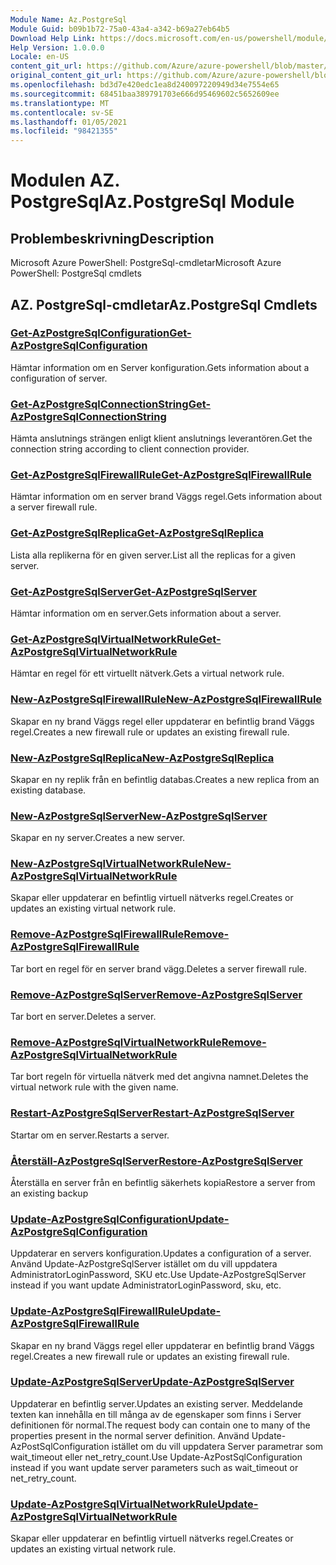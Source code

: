 ```yaml
---
Module Name: Az.PostgreSql
Module Guid: b09b1b72-75a0-43a4-a342-b69a27eb64b5
Download Help Link: https://docs.microsoft.com/en-us/powershell/module/az.postgresql
Help Version: 1.0.0.0
Locale: en-US
content_git_url: https://github.com/Azure/azure-powershell/blob/master/src/PostgreSql/help/Az.PostgreSql.md
original_content_git_url: https://github.com/Azure/azure-powershell/blob/master/src/PostgreSql/help/Az.PostgreSql.md
ms.openlocfilehash: bd3d7e420edc1ea8d240097220949d34e7554e65
ms.sourcegitcommit: 68451baa389791703e666d95469602c5652609ee
ms.translationtype: MT
ms.contentlocale: sv-SE
ms.lasthandoff: 01/05/2021
ms.locfileid: "98421355"
---
```

# <span data-ttu-id="4130c-101">Modulen AZ. PostgreSql</span><span class="sxs-lookup"><span data-stu-id="4130c-101">Az.PostgreSql Module</span></span>
## <span data-ttu-id="4130c-102">Problembeskrivning</span><span class="sxs-lookup"><span data-stu-id="4130c-102">Description</span></span>
<span data-ttu-id="4130c-103">Microsoft Azure PowerShell: PostgreSql-cmdletar</span><span class="sxs-lookup"><span data-stu-id="4130c-103">Microsoft Azure PowerShell: PostgreSql cmdlets</span></span>

## <span data-ttu-id="4130c-104">AZ. PostgreSql-cmdletar</span><span class="sxs-lookup"><span data-stu-id="4130c-104">Az.PostgreSql Cmdlets</span></span>
### [<span data-ttu-id="4130c-105">Get-AzPostgreSqlConfiguration</span><span class="sxs-lookup"><span data-stu-id="4130c-105">Get-AzPostgreSqlConfiguration</span></span>](Get-AzPostgreSqlConfiguration.md)
<span data-ttu-id="4130c-106">Hämtar information om en Server konfiguration.</span><span class="sxs-lookup"><span data-stu-id="4130c-106">Gets information about a configuration of server.</span></span>

### [<span data-ttu-id="4130c-107">Get-AzPostgreSqlConnectionString</span><span class="sxs-lookup"><span data-stu-id="4130c-107">Get-AzPostgreSqlConnectionString</span></span>](Get-AzPostgreSqlConnectionString.md)
<span data-ttu-id="4130c-108">Hämta anslutnings strängen enligt klient anslutnings leverantören.</span><span class="sxs-lookup"><span data-stu-id="4130c-108">Get the connection string according to client connection provider.</span></span>

### [<span data-ttu-id="4130c-109">Get-AzPostgreSqlFirewallRule</span><span class="sxs-lookup"><span data-stu-id="4130c-109">Get-AzPostgreSqlFirewallRule</span></span>](Get-AzPostgreSqlFirewallRule.md)
<span data-ttu-id="4130c-110">Hämtar information om en server brand Väggs regel.</span><span class="sxs-lookup"><span data-stu-id="4130c-110">Gets information about a server firewall rule.</span></span>

### [<span data-ttu-id="4130c-111">Get-AzPostgreSqlReplica</span><span class="sxs-lookup"><span data-stu-id="4130c-111">Get-AzPostgreSqlReplica</span></span>](Get-AzPostgreSqlReplica.md)
<span data-ttu-id="4130c-112">Lista alla replikerna för en given server.</span><span class="sxs-lookup"><span data-stu-id="4130c-112">List all the replicas for a given server.</span></span>

### [<span data-ttu-id="4130c-113">Get-AzPostgreSqlServer</span><span class="sxs-lookup"><span data-stu-id="4130c-113">Get-AzPostgreSqlServer</span></span>](Get-AzPostgreSqlServer.md)
<span data-ttu-id="4130c-114">Hämtar information om en server.</span><span class="sxs-lookup"><span data-stu-id="4130c-114">Gets information about a server.</span></span>

### [<span data-ttu-id="4130c-115">Get-AzPostgreSqlVirtualNetworkRule</span><span class="sxs-lookup"><span data-stu-id="4130c-115">Get-AzPostgreSqlVirtualNetworkRule</span></span>](Get-AzPostgreSqlVirtualNetworkRule.md)
<span data-ttu-id="4130c-116">Hämtar en regel för ett virtuellt nätverk.</span><span class="sxs-lookup"><span data-stu-id="4130c-116">Gets a virtual network rule.</span></span>

### [<span data-ttu-id="4130c-117">New-AzPostgreSqlFirewallRule</span><span class="sxs-lookup"><span data-stu-id="4130c-117">New-AzPostgreSqlFirewallRule</span></span>](New-AzPostgreSqlFirewallRule.md)
<span data-ttu-id="4130c-118">Skapar en ny brand Väggs regel eller uppdaterar en befintlig brand Väggs regel.</span><span class="sxs-lookup"><span data-stu-id="4130c-118">Creates a new firewall rule or updates an existing firewall rule.</span></span>

### [<span data-ttu-id="4130c-119">New-AzPostgreSqlReplica</span><span class="sxs-lookup"><span data-stu-id="4130c-119">New-AzPostgreSqlReplica</span></span>](New-AzPostgreSqlReplica.md)
<span data-ttu-id="4130c-120">Skapar en ny replik från en befintlig databas.</span><span class="sxs-lookup"><span data-stu-id="4130c-120">Creates a new replica from an existing database.</span></span>

### [<span data-ttu-id="4130c-121">New-AzPostgreSqlServer</span><span class="sxs-lookup"><span data-stu-id="4130c-121">New-AzPostgreSqlServer</span></span>](New-AzPostgreSqlServer.md)
<span data-ttu-id="4130c-122">Skapar en ny server.</span><span class="sxs-lookup"><span data-stu-id="4130c-122">Creates a new server.</span></span>

### [<span data-ttu-id="4130c-123">New-AzPostgreSqlVirtualNetworkRule</span><span class="sxs-lookup"><span data-stu-id="4130c-123">New-AzPostgreSqlVirtualNetworkRule</span></span>](New-AzPostgreSqlVirtualNetworkRule.md)
<span data-ttu-id="4130c-124">Skapar eller uppdaterar en befintlig virtuell nätverks regel.</span><span class="sxs-lookup"><span data-stu-id="4130c-124">Creates or updates an existing virtual network rule.</span></span>

### [<span data-ttu-id="4130c-125">Remove-AzPostgreSqlFirewallRule</span><span class="sxs-lookup"><span data-stu-id="4130c-125">Remove-AzPostgreSqlFirewallRule</span></span>](Remove-AzPostgreSqlFirewallRule.md)
<span data-ttu-id="4130c-126">Tar bort en regel för en server brand vägg.</span><span class="sxs-lookup"><span data-stu-id="4130c-126">Deletes a server firewall rule.</span></span>

### [<span data-ttu-id="4130c-127">Remove-AzPostgreSqlServer</span><span class="sxs-lookup"><span data-stu-id="4130c-127">Remove-AzPostgreSqlServer</span></span>](Remove-AzPostgreSqlServer.md)
<span data-ttu-id="4130c-128">Tar bort en server.</span><span class="sxs-lookup"><span data-stu-id="4130c-128">Deletes a server.</span></span>

### [<span data-ttu-id="4130c-129">Remove-AzPostgreSqlVirtualNetworkRule</span><span class="sxs-lookup"><span data-stu-id="4130c-129">Remove-AzPostgreSqlVirtualNetworkRule</span></span>](Remove-AzPostgreSqlVirtualNetworkRule.md)
<span data-ttu-id="4130c-130">Tar bort regeln för virtuella nätverk med det angivna namnet.</span><span class="sxs-lookup"><span data-stu-id="4130c-130">Deletes the virtual network rule with the given name.</span></span>

### [<span data-ttu-id="4130c-131">Restart-AzPostgreSqlServer</span><span class="sxs-lookup"><span data-stu-id="4130c-131">Restart-AzPostgreSqlServer</span></span>](Restart-AzPostgreSqlServer.md)
<span data-ttu-id="4130c-132">Startar om en server.</span><span class="sxs-lookup"><span data-stu-id="4130c-132">Restarts a server.</span></span>

### [<span data-ttu-id="4130c-133">Återställ-AzPostgreSqlServer</span><span class="sxs-lookup"><span data-stu-id="4130c-133">Restore-AzPostgreSqlServer</span></span>](Restore-AzPostgreSqlServer.md)
<span data-ttu-id="4130c-134">Återställa en server från en befintlig säkerhets kopia</span><span class="sxs-lookup"><span data-stu-id="4130c-134">Restore a server from an existing backup</span></span>

### [<span data-ttu-id="4130c-135">Update-AzPostgreSqlConfiguration</span><span class="sxs-lookup"><span data-stu-id="4130c-135">Update-AzPostgreSqlConfiguration</span></span>](Update-AzPostgreSqlConfiguration.md)
<span data-ttu-id="4130c-136">Uppdaterar en servers konfiguration.</span><span class="sxs-lookup"><span data-stu-id="4130c-136">Updates a configuration of a server.</span></span>
<span data-ttu-id="4130c-137">Använd Update-AzPostgreSqlServer istället om du vill uppdatera AdministratorLoginPassword, SKU etc.</span><span class="sxs-lookup"><span data-stu-id="4130c-137">Use Update-AzPostgreSqlServer instead if you want update AdministratorLoginPassword, sku, etc.</span></span>

### [<span data-ttu-id="4130c-138">Update-AzPostgreSqlFirewallRule</span><span class="sxs-lookup"><span data-stu-id="4130c-138">Update-AzPostgreSqlFirewallRule</span></span>](Update-AzPostgreSqlFirewallRule.md)
<span data-ttu-id="4130c-139">Skapar en ny brand Väggs regel eller uppdaterar en befintlig brand Väggs regel.</span><span class="sxs-lookup"><span data-stu-id="4130c-139">Creates a new firewall rule or updates an existing firewall rule.</span></span>

### [<span data-ttu-id="4130c-140">Update-AzPostgreSqlServer</span><span class="sxs-lookup"><span data-stu-id="4130c-140">Update-AzPostgreSqlServer</span></span>](Update-AzPostgreSqlServer.md)
<span data-ttu-id="4130c-141">Uppdaterar en befintlig server.</span><span class="sxs-lookup"><span data-stu-id="4130c-141">Updates an existing server.</span></span>
<span data-ttu-id="4130c-142">Meddelande texten kan innehålla en till många av de egenskaper som finns i Server definitionen för normal.</span><span class="sxs-lookup"><span data-stu-id="4130c-142">The request body can contain one to many of the properties present in the normal server definition.</span></span>
<span data-ttu-id="4130c-143">Använd Update-AzPostSqlConfiguration istället om du vill uppdatera Server parametrar som wait_timeout eller net_retry_count.</span><span class="sxs-lookup"><span data-stu-id="4130c-143">Use Update-AzPostSqlConfiguration instead if you want update server parameters such as wait_timeout or net_retry_count.</span></span>

### [<span data-ttu-id="4130c-144">Update-AzPostgreSqlVirtualNetworkRule</span><span class="sxs-lookup"><span data-stu-id="4130c-144">Update-AzPostgreSqlVirtualNetworkRule</span></span>](Update-AzPostgreSqlVirtualNetworkRule.md)
<span data-ttu-id="4130c-145">Skapar eller uppdaterar en befintlig virtuell nätverks regel.</span><span class="sxs-lookup"><span data-stu-id="4130c-145">Creates or updates an existing virtual network rule.</span></span>

